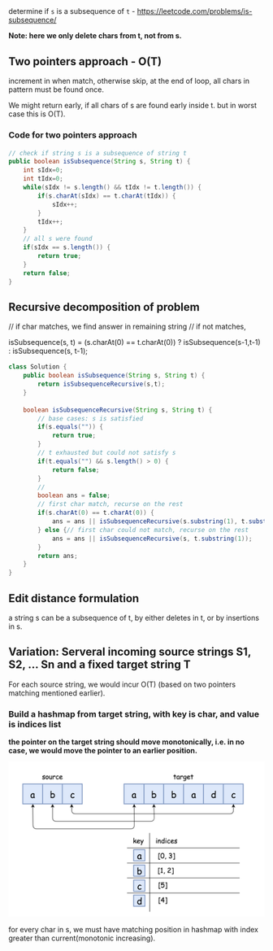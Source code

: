 

## 

determine if `s` is a subsequence of `t` - https://leetcode.com/problems/is-subsequence/

**Note: here we only delete chars from t, not from s.**

## Two pointers approach - O(T)

increment in when match, otherwise skip, at the end of loop, all chars in pattern must be found once.

We might return early, if all chars of s are found early inside t. but in worst case this is O(T).


### Code for two pointers approach

```java
// check if string s is a subsequence of string t
public boolean isSubsequence(String s, String t) {
    int sIdx=0;
    int tIdx=0;
    while(sIdx != s.length() && tIdx != t.length()) {
        if(s.charAt(sIdx) == t.charAt(tIdx)) {
            sIdx++;
        }
        tIdx++;
    }
    // all s were found
    if(sIdx == s.length()) {
        return true;
    }
    return false;
}
```

## Recursive decomposition of problem

// if char matches, we find answer in remaining string
// if not matches, 

isSubsequence(s, t) = (s.charAt(0) == t.charAt(0)) ? isSubsequence(s-1,t-1) : isSubsequence(s, t-1);

```java
class Solution {
    public boolean isSubsequence(String s, String t) {
        return isSubsequenceRecursive(s,t);
    }
    
    boolean isSubsequenceRecursive(String s, String t) {
        // base cases: s is satisfied
        if(s.equals("")) {
            return true;
        }
        // t exhausted but could not satisfy s
        if(t.equals("") && s.length() > 0) {
            return false;
        }
        // 
        boolean ans = false;
        // first char match, recurse on the rest
        if(s.charAt(0) == t.charAt(0)) {
            ans = ans || isSubsequenceRecursive(s.substring(1), t.substring(1));
        } else {// first char could not match, recurse on the rest
            ans = ans || isSubsequenceRecursive(s, t.substring(1));
        }
        return ans;
    }
}
```

## Edit distance formulation

a string s can be a subsequence of t, by either deletes in t, or by insertions in s.

## Variation: Serveral incoming source strings S1, S2, ... Sn and a fixed target string T

For each source string, we would incur O(T) (based on two pointers matching mentioned earlier).

### Build a hashmap from target string, with key is char, and value is indices list


**the pointer on the target string should move monotonically, i.e. in no case, we would move the pointer to an earlier position.**

![hashmap](images/hashmapissubsequence.png)

for every char in s, we must have matching position in hashmap with index greater than current(monotonic increasing).








